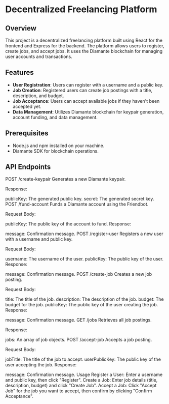 # Decentralized Freelancing Platform

## Overview

This project is a decentralized freelancing platform built using React for the frontend and Express for the backend. The platform allows users to register, create jobs, and accept jobs. It uses the Diamante blockchain for managing user accounts and transactions.

## Features

- **User Registration**: Users can register with a username and a public key.
- **Job Creation**: Registered users can create job postings with a title, description, and budget.
- **Job Acceptance**: Users can accept available jobs if they haven't been accepted yet.
- **Data Management**: Utilizes Diamante blockchain for keypair generation, account funding, and data management.

## Prerequisites

- Node.js and npm installed on your machine.
- Diamante SDK for blockchain operations.

## API Endpoints
POST /create-keypair
Generates a new Diamante keypair.

Response:

publicKey: The generated public key.
secret: The generated secret key.
POST /fund-account
Funds a Diamante account using the Friendbot.

Request Body:

publicKey: The public key of the account to fund.
Response:

message: Confirmation message.
POST /register-user
Registers a new user with a username and public key.

Request Body:

username: The username of the user.
publicKey: The public key of the user.
Response:

message: Confirmation message.
POST /create-job
Creates a new job posting.

Request Body:

title: The title of the job.
description: The description of the job.
budget: The budget for the job.
publicKey: The public key of the user creating the job.
Response:

message: Confirmation message.
GET /jobs
Retrieves all job postings.

Response:

jobs: An array of job objects.
POST /accept-job
Accepts a job posting.

Request Body:

jobTitle: The title of the job to accept.
userPublicKey: The public key of the user accepting the job.
Response:

message: Confirmation message.
Usage
Register a User: Enter a username and public key, then click "Register".
Create a Job: Enter job details (title, description, budget) and click "Create Job".
Accept a Job: Click "Accept Job" for the job you want to accept, then confirm by clicking "Confirm Acceptance".